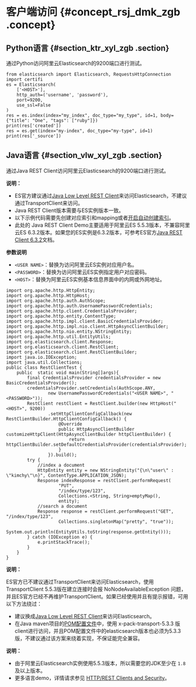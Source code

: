 # 客户端访问 {#concept_rsj_dmk_zgb .concept}

## Python语言 {#section_ktr_xyl_zgb .section}

通过Python访问阿里云Elasticsearch的9200端口进行测试。

```
from elasticsearch import Elasticsearch, RequestsHttpConnection
import certifi
es = Elasticsearch(
    ['<HOST>'],
    http_auth=('username', 'password'),
    port=9200,
    use_ssl=False
)
res = es.index(index="my_index", doc_type="my_type", id=1, body={"title": "One", "tags": ["ruby"]})
print(res['created'])
res = es.get(index="my-index", doc_type="my-type", id=1)
print(res['_source'])
```

## Java语言 {#section_vlw_xyl_zgb .section}

通过Java REST Client访问阿里云Elasticsearch的9200端口进行测试。

**说明：** 

-   ES官方建议通过[Java Low Level REST Client](https://www.elastic.co/guide/en/elasticsearch/client/java-rest/5.5/_basic_authentication.html)来访问Elasticsearch，不建议通过TransportClient来访问。
-   Java REST Client版本需要与ES实例版本一致。
-   以下示例代码需要先创建对应索引和mapping或者[开启自动创建索引](../../../../../intl.zh-CN/用户指南/实例管理/ES集群配置.md)。
-   此处的 Java REST Client Demo主要适用于阿里云ES 5.5.3版本，不兼容阿里云ES 6.3.2版本。如果您的ES实例是6.3.2版本，可参考ES官方[Java REST Client 6.3.2](https://www.elastic.co/guide/en/elasticsearch/client/java-rest/6.3/index.html)文档。

**参数说明**

-   `<USER NAME>`：替换为访问阿里云ES实例对应用户名。
-   `<PASSWORD>`：替换为访问阿里云ES实例指定用户对应密码。
-   `<HOST>`：替换为阿里云ES实例基本信息界面中的内网或外网地址。

```
import org.apache.http.HttpEntity;
import org.apache.http.HttpHost;
import org.apache.http.auth.AuthScope;
import org.apache.http.auth.UsernamePasswordCredentials;
import org.apache.http.client.CredentialsProvider;
import org.apache.http.entity.ContentType;
import org.apache.http.impl.client.BasicCredentialsProvider;
import org.apache.http.impl.nio.client.HttpAsyncClientBuilder;
import org.apache.http.nio.entity.NStringEntity;
import org.apache.http.util.EntityUtils;
import org.elasticsearch.client.Response;
import org.elasticsearch.client.RestClient;
import org.elasticsearch.client.RestClientBuilder;
import java.io.IOException;
import java.util.Collections;
public class RestClientTest {
    public  static void main(String[]args){
        final CredentialsProvider credentialsProvider = new BasicCredentialsProvider();
        credentialsProvider.setCredentials(AuthScope.ANY,
                new UsernamePasswordCredentials("<USER NAME>", "<PASSWORD>"));
        RestClient restClient = RestClient.builder(new HttpHost("<HOST>", 9200))
                .setHttpClientConfigCallback(new RestClientBuilder.HttpClientConfigCallback() {
                    @Override
                    public HttpAsyncClientBuilder customizeHttpClient(HttpAsyncClientBuilder httpClientBuilder) {
                        return httpClientBuilder.setDefaultCredentialsProvider(credentialsProvider);
                    }
                }).build();
        try {
            //index a document
            HttpEntity entity = new NStringEntity("{\n\"user\" : \"kimchy\"\n}", ContentType.APPLICATION_JSON);
            Response indexResponse = restClient.performRequest(
                    "PUT",
                    "/index/type/123",
                    Collections.<String, String>emptyMap(),
                    entity);
            //search a document
            Response response = restClient.performRequest("GET", "/index/type/123",
                    Collections.singletonMap("pretty", "true"));
            System.out.println(EntityUtils.toString(response.getEntity()));
        } catch (IOException e) {
            e.printStackTrace();
        }
    }
}
```

**说明：** 

ES官方已不建议通过TransportClient来访问Elasticsearch，使用TransportClient 5.5.3版在建立连接时会报 NoNodeAvailableException 问题，并且ES官方已经不再维护TransportClient。如果已经使用并且有提示报错，可用以下方法绕过：

-   建议换成[Java Low Level REST Client](https://www.elastic.co/guide/en/elasticsearch/client/java-rest/5.5/_basic_authentication.html)来访问Elasticsearch。
-   在Java maven项目的[POM配置文件](https://docs-aliyun.cn-hangzhou.oss.aliyun-inc.com/assets/attach/57877/cn_zh/1515403736447/es%20maven%E9%A1%B9%E7%9B%AEpom%E6%A0%B8%E5%BF%83%E9%85%8D%E7%BD%AE%E5%8F%82%E8%80%83%28%E5%9C%A8%E5%9F%BA%E4%BA%8Etransport%E8%AE%BF%E9%97%AE%29.txt)中，使用 x-pack-transport-5.3.3 版client进行访问，并且POM配置文件中的elasticsearch版本也必须为5.3.3版，不建议通过该方案来绕着实现，不保证能完全兼容。

**说明：** 

-   由于阿里云Elasticsearch实例使用5.5.3版本，所以需要您的JDK至少在 `1.8` 及以上版本。
-   更多语言demo，详情请求参见 [HTTP/REST Clients and Security](https://www.elastic.co/guide/en/x-pack/current/http-clients.html)。

